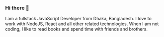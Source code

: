 ### Hi there 👋

I am a fullstack JavaScript Developer from Dhaka, Bangladesh. I love to work with NodeJS, React and all other related technologies. When I am not coding, I like to read books and spend time with friends and brothers.
